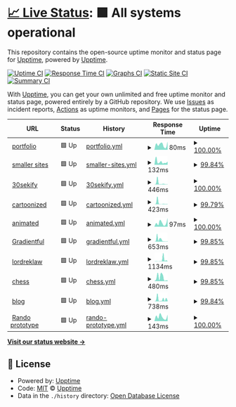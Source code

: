 # [📈 Live Status](https://upptime): <!--live status--> **🟩 All systems operational**

This repository contains the open-source uptime monitor and status page for [Upptime](https://upptime.js.org), powered by [Upptime](https://github.com/upptime/upptime).

[![Uptime CI](https://github.com/s-codes14/upptime/workflows/Uptime%20CI/badge.svg)](https://github.com/s-codes14/upptime/actions?query=workflow%3A%22Uptime+CI%22)
[![Response Time CI](https://github.com/s-codes14/upptime/workflows/Response%20Time%20CI/badge.svg)](https://github.com/s-codes14/upptime/actions?query=workflow%3A%22Response+Time+CI%22)
[![Graphs CI](https://github.com/s-codes14/upptime/workflows/Graphs%20CI/badge.svg)](https://github.com/s-codes14/upptime/actions?query=workflow%3A%22Graphs+CI%22)
[![Static Site CI](https://github.com/s-codes14/upptime/workflows/Static%20Site%20CI/badge.svg)](https://github.com/s-codes14/upptime/actions?query=workflow%3A%22Static+Site+CI%22)
[![Summary CI](https://github.com/s-codes14/upptime/workflows/Summary%20CI/badge.svg)](https://github.com/s-codes14/upptime/actions?query=workflow%3A%22Summary+CI%22)

With [Upptime](https://upptime.js.org), you can get your own unlimited and free uptime monitor and status page, powered entirely by a GitHub repository. We use [Issues](https://github.com/upptime/upptime/issues) as incident reports, [Actions](https://github.com/s-codes14/upptime/actions) as uptime monitors, and [Pages](https://upptime) for the status page.

<!--start: status pages-->
<!-- This summary is generated by Upptime (https://github.com/upptime/upptime) -->
<!-- Do not edit this manually, your changes will be overwritten -->
<!-- prettier-ignore -->
| URL | Status | History | Response Time | Uptime |
| --- | ------ | ------- | ------------- | ------ |
| <img alt="" src="https://favicons.githubusercontent.com/s-codes14.github.io" height="13"> [portfolio](https://s-codes14.github.io) | 🟩 Up | [portfolio.yml](https://github.com/S-codes14/upptime/commits/HEAD/history/portfolio.yml) | <details><summary><img alt="Response time graph" src="./graphs/portfolio/response-time-week.png" height="20"> 80ms</summary><br><a href="https://s-codes14.github.io/upptime/history/portfolio"><img alt="Response time 102" src="https://img.shields.io/endpoint?url=https%3A%2F%2Fraw.githubusercontent.com%2FS-codes14%2Fupptime%2FHEAD%2Fapi%2Fportfolio%2Fresponse-time.json"></a><br><a href="https://s-codes14.github.io/upptime/history/portfolio"><img alt="24-hour response time 28" src="https://img.shields.io/endpoint?url=https%3A%2F%2Fraw.githubusercontent.com%2FS-codes14%2Fupptime%2FHEAD%2Fapi%2Fportfolio%2Fresponse-time-day.json"></a><br><a href="https://s-codes14.github.io/upptime/history/portfolio"><img alt="7-day response time 80" src="https://img.shields.io/endpoint?url=https%3A%2F%2Fraw.githubusercontent.com%2FS-codes14%2Fupptime%2FHEAD%2Fapi%2Fportfolio%2Fresponse-time-week.json"></a><br><a href="https://s-codes14.github.io/upptime/history/portfolio"><img alt="30-day response time 109" src="https://img.shields.io/endpoint?url=https%3A%2F%2Fraw.githubusercontent.com%2FS-codes14%2Fupptime%2FHEAD%2Fapi%2Fportfolio%2Fresponse-time-month.json"></a><br><a href="https://s-codes14.github.io/upptime/history/portfolio"><img alt="1-year response time 102" src="https://img.shields.io/endpoint?url=https%3A%2F%2Fraw.githubusercontent.com%2FS-codes14%2Fupptime%2FHEAD%2Fapi%2Fportfolio%2Fresponse-time-year.json"></a></details> | <details><summary><a href="https://s-codes14.github.io/upptime/history/portfolio">100.00%</a></summary><a href="https://s-codes14.github.io/upptime/history/portfolio"><img alt="All-time uptime 100.00%" src="https://img.shields.io/endpoint?url=https%3A%2F%2Fraw.githubusercontent.com%2FS-codes14%2Fupptime%2FHEAD%2Fapi%2Fportfolio%2Fuptime.json"></a><br><a href="https://s-codes14.github.io/upptime/history/portfolio"><img alt="24-hour uptime 100.00%" src="https://img.shields.io/endpoint?url=https%3A%2F%2Fraw.githubusercontent.com%2FS-codes14%2Fupptime%2FHEAD%2Fapi%2Fportfolio%2Fuptime-day.json"></a><br><a href="https://s-codes14.github.io/upptime/history/portfolio"><img alt="7-day uptime 100.00%" src="https://img.shields.io/endpoint?url=https%3A%2F%2Fraw.githubusercontent.com%2FS-codes14%2Fupptime%2FHEAD%2Fapi%2Fportfolio%2Fuptime-week.json"></a><br><a href="https://s-codes14.github.io/upptime/history/portfolio"><img alt="30-day uptime 100.00%" src="https://img.shields.io/endpoint?url=https%3A%2F%2Fraw.githubusercontent.com%2FS-codes14%2Fupptime%2FHEAD%2Fapi%2Fportfolio%2Fuptime-month.json"></a><br><a href="https://s-codes14.github.io/upptime/history/portfolio"><img alt="1-year uptime 100.00%" src="https://img.shields.io/endpoint?url=https%3A%2F%2Fraw.githubusercontent.com%2FS-codes14%2Fupptime%2FHEAD%2Fapi%2Fportfolio%2Fuptime-year.json"></a></details>
| <img alt="" src="https://favicons.githubusercontent.com/smaller-sites.netlify.app" height="13"> [smaller sites](https://smaller-sites.netlify.app) | 🟩 Up | [smaller-sites.yml](https://github.com/S-codes14/upptime/commits/HEAD/history/smaller-sites.yml) | <details><summary><img alt="Response time graph" src="./graphs/smaller-sites/response-time-week.png" height="20"> 132ms</summary><br><a href="https://s-codes14.github.io/upptime/history/smaller-sites"><img alt="Response time 214" src="https://img.shields.io/endpoint?url=https%3A%2F%2Fraw.githubusercontent.com%2FS-codes14%2Fupptime%2FHEAD%2Fapi%2Fsmaller-sites%2Fresponse-time.json"></a><br><a href="https://s-codes14.github.io/upptime/history/smaller-sites"><img alt="24-hour response time 69" src="https://img.shields.io/endpoint?url=https%3A%2F%2Fraw.githubusercontent.com%2FS-codes14%2Fupptime%2FHEAD%2Fapi%2Fsmaller-sites%2Fresponse-time-day.json"></a><br><a href="https://s-codes14.github.io/upptime/history/smaller-sites"><img alt="7-day response time 132" src="https://img.shields.io/endpoint?url=https%3A%2F%2Fraw.githubusercontent.com%2FS-codes14%2Fupptime%2FHEAD%2Fapi%2Fsmaller-sites%2Fresponse-time-week.json"></a><br><a href="https://s-codes14.github.io/upptime/history/smaller-sites"><img alt="30-day response time 314" src="https://img.shields.io/endpoint?url=https%3A%2F%2Fraw.githubusercontent.com%2FS-codes14%2Fupptime%2FHEAD%2Fapi%2Fsmaller-sites%2Fresponse-time-month.json"></a><br><a href="https://s-codes14.github.io/upptime/history/smaller-sites"><img alt="1-year response time 214" src="https://img.shields.io/endpoint?url=https%3A%2F%2Fraw.githubusercontent.com%2FS-codes14%2Fupptime%2FHEAD%2Fapi%2Fsmaller-sites%2Fresponse-time-year.json"></a></details> | <details><summary><a href="https://s-codes14.github.io/upptime/history/smaller-sites">99.84%</a></summary><a href="https://s-codes14.github.io/upptime/history/smaller-sites"><img alt="All-time uptime 99.96%" src="https://img.shields.io/endpoint?url=https%3A%2F%2Fraw.githubusercontent.com%2FS-codes14%2Fupptime%2FHEAD%2Fapi%2Fsmaller-sites%2Fuptime.json"></a><br><a href="https://s-codes14.github.io/upptime/history/smaller-sites"><img alt="24-hour uptime 100.00%" src="https://img.shields.io/endpoint?url=https%3A%2F%2Fraw.githubusercontent.com%2FS-codes14%2Fupptime%2FHEAD%2Fapi%2Fsmaller-sites%2Fuptime-day.json"></a><br><a href="https://s-codes14.github.io/upptime/history/smaller-sites"><img alt="7-day uptime 99.84%" src="https://img.shields.io/endpoint?url=https%3A%2F%2Fraw.githubusercontent.com%2FS-codes14%2Fupptime%2FHEAD%2Fapi%2Fsmaller-sites%2Fuptime-week.json"></a><br><a href="https://s-codes14.github.io/upptime/history/smaller-sites"><img alt="30-day uptime 99.96%" src="https://img.shields.io/endpoint?url=https%3A%2F%2Fraw.githubusercontent.com%2FS-codes14%2Fupptime%2FHEAD%2Fapi%2Fsmaller-sites%2Fuptime-month.json"></a><br><a href="https://s-codes14.github.io/upptime/history/smaller-sites"><img alt="1-year uptime 99.96%" src="https://img.shields.io/endpoint?url=https%3A%2F%2Fraw.githubusercontent.com%2FS-codes14%2Fupptime%2FHEAD%2Fapi%2Fsmaller-sites%2Fuptime-year.json"></a></details>
| <img alt="" src="https://favicons.githubusercontent.com/30sekify.netlify.app" height="13"> [30sekify](https://30sekify.netlify.app) | 🟩 Up | [30sekify.yml](https://github.com/S-codes14/upptime/commits/HEAD/history/30sekify.yml) | <details><summary><img alt="Response time graph" src="./graphs/30sekify/response-time-week.png" height="20"> 446ms</summary><br><a href="https://s-codes14.github.io/upptime/history/30sekify"><img alt="Response time 194" src="https://img.shields.io/endpoint?url=https%3A%2F%2Fraw.githubusercontent.com%2FS-codes14%2Fupptime%2FHEAD%2Fapi%2F30sekify%2Fresponse-time.json"></a><br><a href="https://s-codes14.github.io/upptime/history/30sekify"><img alt="24-hour response time 51" src="https://img.shields.io/endpoint?url=https%3A%2F%2Fraw.githubusercontent.com%2FS-codes14%2Fupptime%2FHEAD%2Fapi%2F30sekify%2Fresponse-time-day.json"></a><br><a href="https://s-codes14.github.io/upptime/history/30sekify"><img alt="7-day response time 446" src="https://img.shields.io/endpoint?url=https%3A%2F%2Fraw.githubusercontent.com%2FS-codes14%2Fupptime%2FHEAD%2Fapi%2F30sekify%2Fresponse-time-week.json"></a><br><a href="https://s-codes14.github.io/upptime/history/30sekify"><img alt="30-day response time 319" src="https://img.shields.io/endpoint?url=https%3A%2F%2Fraw.githubusercontent.com%2FS-codes14%2Fupptime%2FHEAD%2Fapi%2F30sekify%2Fresponse-time-month.json"></a><br><a href="https://s-codes14.github.io/upptime/history/30sekify"><img alt="1-year response time 194" src="https://img.shields.io/endpoint?url=https%3A%2F%2Fraw.githubusercontent.com%2FS-codes14%2Fupptime%2FHEAD%2Fapi%2F30sekify%2Fresponse-time-year.json"></a></details> | <details><summary><a href="https://s-codes14.github.io/upptime/history/30sekify">100.00%</a></summary><a href="https://s-codes14.github.io/upptime/history/30sekify"><img alt="All-time uptime 99.98%" src="https://img.shields.io/endpoint?url=https%3A%2F%2Fraw.githubusercontent.com%2FS-codes14%2Fupptime%2FHEAD%2Fapi%2F30sekify%2Fuptime.json"></a><br><a href="https://s-codes14.github.io/upptime/history/30sekify"><img alt="24-hour uptime 100.00%" src="https://img.shields.io/endpoint?url=https%3A%2F%2Fraw.githubusercontent.com%2FS-codes14%2Fupptime%2FHEAD%2Fapi%2F30sekify%2Fuptime-day.json"></a><br><a href="https://s-codes14.github.io/upptime/history/30sekify"><img alt="7-day uptime 100.00%" src="https://img.shields.io/endpoint?url=https%3A%2F%2Fraw.githubusercontent.com%2FS-codes14%2Fupptime%2FHEAD%2Fapi%2F30sekify%2Fuptime-week.json"></a><br><a href="https://s-codes14.github.io/upptime/history/30sekify"><img alt="30-day uptime 100.00%" src="https://img.shields.io/endpoint?url=https%3A%2F%2Fraw.githubusercontent.com%2FS-codes14%2Fupptime%2FHEAD%2Fapi%2F30sekify%2Fuptime-month.json"></a><br><a href="https://s-codes14.github.io/upptime/history/30sekify"><img alt="1-year uptime 99.98%" src="https://img.shields.io/endpoint?url=https%3A%2F%2Fraw.githubusercontent.com%2FS-codes14%2Fupptime%2FHEAD%2Fapi%2F30sekify%2Fuptime-year.json"></a></details>
| <img alt="" src="https://favicons.githubusercontent.com/cartoonized.netlify.app" height="13"> [cartoonized](https://cartoonized.netlify.app/) | 🟩 Up | [cartoonized.yml](https://github.com/S-codes14/upptime/commits/HEAD/history/cartoonized.yml) | <details><summary><img alt="Response time graph" src="./graphs/cartoonized/response-time-week.png" height="20"> 423ms</summary><br><a href="https://s-codes14.github.io/upptime/history/cartoonized"><img alt="Response time 201" src="https://img.shields.io/endpoint?url=https%3A%2F%2Fraw.githubusercontent.com%2FS-codes14%2Fupptime%2FHEAD%2Fapi%2Fcartoonized%2Fresponse-time.json"></a><br><a href="https://s-codes14.github.io/upptime/history/cartoonized"><img alt="24-hour response time 84" src="https://img.shields.io/endpoint?url=https%3A%2F%2Fraw.githubusercontent.com%2FS-codes14%2Fupptime%2FHEAD%2Fapi%2Fcartoonized%2Fresponse-time-day.json"></a><br><a href="https://s-codes14.github.io/upptime/history/cartoonized"><img alt="7-day response time 423" src="https://img.shields.io/endpoint?url=https%3A%2F%2Fraw.githubusercontent.com%2FS-codes14%2Fupptime%2FHEAD%2Fapi%2Fcartoonized%2Fresponse-time-week.json"></a><br><a href="https://s-codes14.github.io/upptime/history/cartoonized"><img alt="30-day response time 356" src="https://img.shields.io/endpoint?url=https%3A%2F%2Fraw.githubusercontent.com%2FS-codes14%2Fupptime%2FHEAD%2Fapi%2Fcartoonized%2Fresponse-time-month.json"></a><br><a href="https://s-codes14.github.io/upptime/history/cartoonized"><img alt="1-year response time 201" src="https://img.shields.io/endpoint?url=https%3A%2F%2Fraw.githubusercontent.com%2FS-codes14%2Fupptime%2FHEAD%2Fapi%2Fcartoonized%2Fresponse-time-year.json"></a></details> | <details><summary><a href="https://s-codes14.github.io/upptime/history/cartoonized">99.79%</a></summary><a href="https://s-codes14.github.io/upptime/history/cartoonized"><img alt="All-time uptime 99.96%" src="https://img.shields.io/endpoint?url=https%3A%2F%2Fraw.githubusercontent.com%2FS-codes14%2Fupptime%2FHEAD%2Fapi%2Fcartoonized%2Fuptime.json"></a><br><a href="https://s-codes14.github.io/upptime/history/cartoonized"><img alt="24-hour uptime 100.00%" src="https://img.shields.io/endpoint?url=https%3A%2F%2Fraw.githubusercontent.com%2FS-codes14%2Fupptime%2FHEAD%2Fapi%2Fcartoonized%2Fuptime-day.json"></a><br><a href="https://s-codes14.github.io/upptime/history/cartoonized"><img alt="7-day uptime 99.79%" src="https://img.shields.io/endpoint?url=https%3A%2F%2Fraw.githubusercontent.com%2FS-codes14%2Fupptime%2FHEAD%2Fapi%2Fcartoonized%2Fuptime-week.json"></a><br><a href="https://s-codes14.github.io/upptime/history/cartoonized"><img alt="30-day uptime 99.95%" src="https://img.shields.io/endpoint?url=https%3A%2F%2Fraw.githubusercontent.com%2FS-codes14%2Fupptime%2FHEAD%2Fapi%2Fcartoonized%2Fuptime-month.json"></a><br><a href="https://s-codes14.github.io/upptime/history/cartoonized"><img alt="1-year uptime 99.96%" src="https://img.shields.io/endpoint?url=https%3A%2F%2Fraw.githubusercontent.com%2FS-codes14%2Fupptime%2FHEAD%2Fapi%2Fcartoonized%2Fuptime-year.json"></a></details>
| <img alt="" src="https://favicons.githubusercontent.com/s-codes14.github.io" height="13"> [animated](https://s-codes14.github.io/animated) | 🟩 Up | [animated.yml](https://github.com/S-codes14/upptime/commits/HEAD/history/animated.yml) | <details><summary><img alt="Response time graph" src="./graphs/animated/response-time-week.png" height="20"> 97ms</summary><br><a href="https://s-codes14.github.io/upptime/history/animated"><img alt="Response time 98" src="https://img.shields.io/endpoint?url=https%3A%2F%2Fraw.githubusercontent.com%2FS-codes14%2Fupptime%2FHEAD%2Fapi%2Fanimated%2Fresponse-time.json"></a><br><a href="https://s-codes14.github.io/upptime/history/animated"><img alt="24-hour response time 9" src="https://img.shields.io/endpoint?url=https%3A%2F%2Fraw.githubusercontent.com%2FS-codes14%2Fupptime%2FHEAD%2Fapi%2Fanimated%2Fresponse-time-day.json"></a><br><a href="https://s-codes14.github.io/upptime/history/animated"><img alt="7-day response time 97" src="https://img.shields.io/endpoint?url=https%3A%2F%2Fraw.githubusercontent.com%2FS-codes14%2Fupptime%2FHEAD%2Fapi%2Fanimated%2Fresponse-time-week.json"></a><br><a href="https://s-codes14.github.io/upptime/history/animated"><img alt="30-day response time 119" src="https://img.shields.io/endpoint?url=https%3A%2F%2Fraw.githubusercontent.com%2FS-codes14%2Fupptime%2FHEAD%2Fapi%2Fanimated%2Fresponse-time-month.json"></a><br><a href="https://s-codes14.github.io/upptime/history/animated"><img alt="1-year response time 98" src="https://img.shields.io/endpoint?url=https%3A%2F%2Fraw.githubusercontent.com%2FS-codes14%2Fupptime%2FHEAD%2Fapi%2Fanimated%2Fresponse-time-year.json"></a></details> | <details><summary><a href="https://s-codes14.github.io/upptime/history/animated">100.00%</a></summary><a href="https://s-codes14.github.io/upptime/history/animated"><img alt="All-time uptime 100.00%" src="https://img.shields.io/endpoint?url=https%3A%2F%2Fraw.githubusercontent.com%2FS-codes14%2Fupptime%2FHEAD%2Fapi%2Fanimated%2Fuptime.json"></a><br><a href="https://s-codes14.github.io/upptime/history/animated"><img alt="24-hour uptime 100.00%" src="https://img.shields.io/endpoint?url=https%3A%2F%2Fraw.githubusercontent.com%2FS-codes14%2Fupptime%2FHEAD%2Fapi%2Fanimated%2Fuptime-day.json"></a><br><a href="https://s-codes14.github.io/upptime/history/animated"><img alt="7-day uptime 100.00%" src="https://img.shields.io/endpoint?url=https%3A%2F%2Fraw.githubusercontent.com%2FS-codes14%2Fupptime%2FHEAD%2Fapi%2Fanimated%2Fuptime-week.json"></a><br><a href="https://s-codes14.github.io/upptime/history/animated"><img alt="30-day uptime 100.00%" src="https://img.shields.io/endpoint?url=https%3A%2F%2Fraw.githubusercontent.com%2FS-codes14%2Fupptime%2FHEAD%2Fapi%2Fanimated%2Fuptime-month.json"></a><br><a href="https://s-codes14.github.io/upptime/history/animated"><img alt="1-year uptime 100.00%" src="https://img.shields.io/endpoint?url=https%3A%2F%2Fraw.githubusercontent.com%2FS-codes14%2Fupptime%2FHEAD%2Fapi%2Fanimated%2Fuptime-year.json"></a></details>
| <img alt="" src="https://favicons.githubusercontent.com/gradientful.netlify.app" height="13"> [Gradientful](https://gradientful.netlify.app/) | 🟩 Up | [gradientful.yml](https://github.com/S-codes14/upptime/commits/HEAD/history/gradientful.yml) | <details><summary><img alt="Response time graph" src="./graphs/gradientful/response-time-week.png" height="20"> 653ms</summary><br><a href="https://s-codes14.github.io/upptime/history/gradientful"><img alt="Response time 189" src="https://img.shields.io/endpoint?url=https%3A%2F%2Fraw.githubusercontent.com%2FS-codes14%2Fupptime%2FHEAD%2Fapi%2Fgradientful%2Fresponse-time.json"></a><br><a href="https://s-codes14.github.io/upptime/history/gradientful"><img alt="24-hour response time 111" src="https://img.shields.io/endpoint?url=https%3A%2F%2Fraw.githubusercontent.com%2FS-codes14%2Fupptime%2FHEAD%2Fapi%2Fgradientful%2Fresponse-time-day.json"></a><br><a href="https://s-codes14.github.io/upptime/history/gradientful"><img alt="7-day response time 653" src="https://img.shields.io/endpoint?url=https%3A%2F%2Fraw.githubusercontent.com%2FS-codes14%2Fupptime%2FHEAD%2Fapi%2Fgradientful%2Fresponse-time-week.json"></a><br><a href="https://s-codes14.github.io/upptime/history/gradientful"><img alt="30-day response time 408" src="https://img.shields.io/endpoint?url=https%3A%2F%2Fraw.githubusercontent.com%2FS-codes14%2Fupptime%2FHEAD%2Fapi%2Fgradientful%2Fresponse-time-month.json"></a><br><a href="https://s-codes14.github.io/upptime/history/gradientful"><img alt="1-year response time 189" src="https://img.shields.io/endpoint?url=https%3A%2F%2Fraw.githubusercontent.com%2FS-codes14%2Fupptime%2FHEAD%2Fapi%2Fgradientful%2Fresponse-time-year.json"></a></details> | <details><summary><a href="https://s-codes14.github.io/upptime/history/gradientful">99.85%</a></summary><a href="https://s-codes14.github.io/upptime/history/gradientful"><img alt="All-time uptime 99.96%" src="https://img.shields.io/endpoint?url=https%3A%2F%2Fraw.githubusercontent.com%2FS-codes14%2Fupptime%2FHEAD%2Fapi%2Fgradientful%2Fuptime.json"></a><br><a href="https://s-codes14.github.io/upptime/history/gradientful"><img alt="24-hour uptime 100.00%" src="https://img.shields.io/endpoint?url=https%3A%2F%2Fraw.githubusercontent.com%2FS-codes14%2Fupptime%2FHEAD%2Fapi%2Fgradientful%2Fuptime-day.json"></a><br><a href="https://s-codes14.github.io/upptime/history/gradientful"><img alt="7-day uptime 99.85%" src="https://img.shields.io/endpoint?url=https%3A%2F%2Fraw.githubusercontent.com%2FS-codes14%2Fupptime%2FHEAD%2Fapi%2Fgradientful%2Fuptime-week.json"></a><br><a href="https://s-codes14.github.io/upptime/history/gradientful"><img alt="30-day uptime 99.93%" src="https://img.shields.io/endpoint?url=https%3A%2F%2Fraw.githubusercontent.com%2FS-codes14%2Fupptime%2FHEAD%2Fapi%2Fgradientful%2Fuptime-month.json"></a><br><a href="https://s-codes14.github.io/upptime/history/gradientful"><img alt="1-year uptime 99.96%" src="https://img.shields.io/endpoint?url=https%3A%2F%2Fraw.githubusercontent.com%2FS-codes14%2Fupptime%2FHEAD%2Fapi%2Fgradientful%2Fuptime-year.json"></a></details>
| <img alt="" src="https://favicons.githubusercontent.com/lordreklaw.netlify.app" height="13"> [lordreklaw](https://lordreklaw.netlify.app/) | 🟩 Up | [lordreklaw.yml](https://github.com/S-codes14/upptime/commits/HEAD/history/lordreklaw.yml) | <details><summary><img alt="Response time graph" src="./graphs/lordreklaw/response-time-week.png" height="20"> 1134ms</summary><br><a href="https://s-codes14.github.io/upptime/history/lordreklaw"><img alt="Response time 218" src="https://img.shields.io/endpoint?url=https%3A%2F%2Fraw.githubusercontent.com%2FS-codes14%2Fupptime%2FHEAD%2Fapi%2Flordreklaw%2Fresponse-time.json"></a><br><a href="https://s-codes14.github.io/upptime/history/lordreklaw"><img alt="24-hour response time 26" src="https://img.shields.io/endpoint?url=https%3A%2F%2Fraw.githubusercontent.com%2FS-codes14%2Fupptime%2FHEAD%2Fapi%2Flordreklaw%2Fresponse-time-day.json"></a><br><a href="https://s-codes14.github.io/upptime/history/lordreklaw"><img alt="7-day response time 1134" src="https://img.shields.io/endpoint?url=https%3A%2F%2Fraw.githubusercontent.com%2FS-codes14%2Fupptime%2FHEAD%2Fapi%2Flordreklaw%2Fresponse-time-week.json"></a><br><a href="https://s-codes14.github.io/upptime/history/lordreklaw"><img alt="30-day response time 623" src="https://img.shields.io/endpoint?url=https%3A%2F%2Fraw.githubusercontent.com%2FS-codes14%2Fupptime%2FHEAD%2Fapi%2Flordreklaw%2Fresponse-time-month.json"></a><br><a href="https://s-codes14.github.io/upptime/history/lordreklaw"><img alt="1-year response time 218" src="https://img.shields.io/endpoint?url=https%3A%2F%2Fraw.githubusercontent.com%2FS-codes14%2Fupptime%2FHEAD%2Fapi%2Flordreklaw%2Fresponse-time-year.json"></a></details> | <details><summary><a href="https://s-codes14.github.io/upptime/history/lordreklaw">99.85%</a></summary><a href="https://s-codes14.github.io/upptime/history/lordreklaw"><img alt="All-time uptime 99.96%" src="https://img.shields.io/endpoint?url=https%3A%2F%2Fraw.githubusercontent.com%2FS-codes14%2Fupptime%2FHEAD%2Fapi%2Flordreklaw%2Fuptime.json"></a><br><a href="https://s-codes14.github.io/upptime/history/lordreklaw"><img alt="24-hour uptime 100.00%" src="https://img.shields.io/endpoint?url=https%3A%2F%2Fraw.githubusercontent.com%2FS-codes14%2Fupptime%2FHEAD%2Fapi%2Flordreklaw%2Fuptime-day.json"></a><br><a href="https://s-codes14.github.io/upptime/history/lordreklaw"><img alt="7-day uptime 99.85%" src="https://img.shields.io/endpoint?url=https%3A%2F%2Fraw.githubusercontent.com%2FS-codes14%2Fupptime%2FHEAD%2Fapi%2Flordreklaw%2Fuptime-week.json"></a><br><a href="https://s-codes14.github.io/upptime/history/lordreklaw"><img alt="30-day uptime 99.97%" src="https://img.shields.io/endpoint?url=https%3A%2F%2Fraw.githubusercontent.com%2FS-codes14%2Fupptime%2FHEAD%2Fapi%2Flordreklaw%2Fuptime-month.json"></a><br><a href="https://s-codes14.github.io/upptime/history/lordreklaw"><img alt="1-year uptime 99.96%" src="https://img.shields.io/endpoint?url=https%3A%2F%2Fraw.githubusercontent.com%2FS-codes14%2Fupptime%2FHEAD%2Fapi%2Flordreklaw%2Fuptime-year.json"></a></details>
| <img alt="" src="https://favicons.githubusercontent.com/s-chess.netlify.app" height="13"> [chess](https://s-chess.netlify.app/) | 🟩 Up | [chess.yml](https://github.com/S-codes14/upptime/commits/HEAD/history/chess.yml) | <details><summary><img alt="Response time graph" src="./graphs/chess/response-time-week.png" height="20"> 480ms</summary><br><a href="https://s-codes14.github.io/upptime/history/chess"><img alt="Response time 207" src="https://img.shields.io/endpoint?url=https%3A%2F%2Fraw.githubusercontent.com%2FS-codes14%2Fupptime%2FHEAD%2Fapi%2Fchess%2Fresponse-time.json"></a><br><a href="https://s-codes14.github.io/upptime/history/chess"><img alt="24-hour response time 355" src="https://img.shields.io/endpoint?url=https%3A%2F%2Fraw.githubusercontent.com%2FS-codes14%2Fupptime%2FHEAD%2Fapi%2Fchess%2Fresponse-time-day.json"></a><br><a href="https://s-codes14.github.io/upptime/history/chess"><img alt="7-day response time 480" src="https://img.shields.io/endpoint?url=https%3A%2F%2Fraw.githubusercontent.com%2FS-codes14%2Fupptime%2FHEAD%2Fapi%2Fchess%2Fresponse-time-week.json"></a><br><a href="https://s-codes14.github.io/upptime/history/chess"><img alt="30-day response time 249" src="https://img.shields.io/endpoint?url=https%3A%2F%2Fraw.githubusercontent.com%2FS-codes14%2Fupptime%2FHEAD%2Fapi%2Fchess%2Fresponse-time-month.json"></a><br><a href="https://s-codes14.github.io/upptime/history/chess"><img alt="1-year response time 207" src="https://img.shields.io/endpoint?url=https%3A%2F%2Fraw.githubusercontent.com%2FS-codes14%2Fupptime%2FHEAD%2Fapi%2Fchess%2Fresponse-time-year.json"></a></details> | <details><summary><a href="https://s-codes14.github.io/upptime/history/chess">99.85%</a></summary><a href="https://s-codes14.github.io/upptime/history/chess"><img alt="All-time uptime 99.96%" src="https://img.shields.io/endpoint?url=https%3A%2F%2Fraw.githubusercontent.com%2FS-codes14%2Fupptime%2FHEAD%2Fapi%2Fchess%2Fuptime.json"></a><br><a href="https://s-codes14.github.io/upptime/history/chess"><img alt="24-hour uptime 100.00%" src="https://img.shields.io/endpoint?url=https%3A%2F%2Fraw.githubusercontent.com%2FS-codes14%2Fupptime%2FHEAD%2Fapi%2Fchess%2Fuptime-day.json"></a><br><a href="https://s-codes14.github.io/upptime/history/chess"><img alt="7-day uptime 99.85%" src="https://img.shields.io/endpoint?url=https%3A%2F%2Fraw.githubusercontent.com%2FS-codes14%2Fupptime%2FHEAD%2Fapi%2Fchess%2Fuptime-week.json"></a><br><a href="https://s-codes14.github.io/upptime/history/chess"><img alt="30-day uptime 99.97%" src="https://img.shields.io/endpoint?url=https%3A%2F%2Fraw.githubusercontent.com%2FS-codes14%2Fupptime%2FHEAD%2Fapi%2Fchess%2Fuptime-month.json"></a><br><a href="https://s-codes14.github.io/upptime/history/chess"><img alt="1-year uptime 99.96%" src="https://img.shields.io/endpoint?url=https%3A%2F%2Fraw.githubusercontent.com%2FS-codes14%2Fupptime%2FHEAD%2Fapi%2Fchess%2Fuptime-year.json"></a></details>
| <img alt="" src="https://favicons.githubusercontent.com/blog-s-codes14.netlify.app" height="13"> [blog](https://blog-s-codes14.netlify.app/) | 🟩 Up | [blog.yml](https://github.com/S-codes14/upptime/commits/HEAD/history/blog.yml) | <details><summary><img alt="Response time graph" src="./graphs/blog/response-time-week.png" height="20"> 738ms</summary><br><a href="https://s-codes14.github.io/upptime/history/blog"><img alt="Response time 320" src="https://img.shields.io/endpoint?url=https%3A%2F%2Fraw.githubusercontent.com%2FS-codes14%2Fupptime%2FHEAD%2Fapi%2Fblog%2Fresponse-time.json"></a><br><a href="https://s-codes14.github.io/upptime/history/blog"><img alt="24-hour response time 146" src="https://img.shields.io/endpoint?url=https%3A%2F%2Fraw.githubusercontent.com%2FS-codes14%2Fupptime%2FHEAD%2Fapi%2Fblog%2Fresponse-time-day.json"></a><br><a href="https://s-codes14.github.io/upptime/history/blog"><img alt="7-day response time 738" src="https://img.shields.io/endpoint?url=https%3A%2F%2Fraw.githubusercontent.com%2FS-codes14%2Fupptime%2FHEAD%2Fapi%2Fblog%2Fresponse-time-week.json"></a><br><a href="https://s-codes14.github.io/upptime/history/blog"><img alt="30-day response time 433" src="https://img.shields.io/endpoint?url=https%3A%2F%2Fraw.githubusercontent.com%2FS-codes14%2Fupptime%2FHEAD%2Fapi%2Fblog%2Fresponse-time-month.json"></a><br><a href="https://s-codes14.github.io/upptime/history/blog"><img alt="1-year response time 320" src="https://img.shields.io/endpoint?url=https%3A%2F%2Fraw.githubusercontent.com%2FS-codes14%2Fupptime%2FHEAD%2Fapi%2Fblog%2Fresponse-time-year.json"></a></details> | <details><summary><a href="https://s-codes14.github.io/upptime/history/blog">99.84%</a></summary><a href="https://s-codes14.github.io/upptime/history/blog"><img alt="All-time uptime 99.96%" src="https://img.shields.io/endpoint?url=https%3A%2F%2Fraw.githubusercontent.com%2FS-codes14%2Fupptime%2FHEAD%2Fapi%2Fblog%2Fuptime.json"></a><br><a href="https://s-codes14.github.io/upptime/history/blog"><img alt="24-hour uptime 100.00%" src="https://img.shields.io/endpoint?url=https%3A%2F%2Fraw.githubusercontent.com%2FS-codes14%2Fupptime%2FHEAD%2Fapi%2Fblog%2Fuptime-day.json"></a><br><a href="https://s-codes14.github.io/upptime/history/blog"><img alt="7-day uptime 99.84%" src="https://img.shields.io/endpoint?url=https%3A%2F%2Fraw.githubusercontent.com%2FS-codes14%2Fupptime%2FHEAD%2Fapi%2Fblog%2Fuptime-week.json"></a><br><a href="https://s-codes14.github.io/upptime/history/blog"><img alt="30-day uptime 99.96%" src="https://img.shields.io/endpoint?url=https%3A%2F%2Fraw.githubusercontent.com%2FS-codes14%2Fupptime%2FHEAD%2Fapi%2Fblog%2Fuptime-month.json"></a><br><a href="https://s-codes14.github.io/upptime/history/blog"><img alt="1-year uptime 99.96%" src="https://img.shields.io/endpoint?url=https%3A%2F%2Fraw.githubusercontent.com%2FS-codes14%2Fupptime%2FHEAD%2Fapi%2Fblog%2Fuptime-year.json"></a></details>
| <img alt="" src="https://favicons.githubusercontent.com/test-rando1.herokuapp.com" height="13"> [Rando prototype](https://test-rando1.herokuapp.com) | 🟩 Up | [rando-prototype.yml](https://github.com/S-codes14/upptime/commits/HEAD/history/rando-prototype.yml) | <details><summary><img alt="Response time graph" src="./graphs/rando-prototype/response-time-week.png" height="20"> 143ms</summary><br><a href="https://s-codes14.github.io/upptime/history/rando-prototype"><img alt="Response time 801" src="https://img.shields.io/endpoint?url=https%3A%2F%2Fraw.githubusercontent.com%2FS-codes14%2Fupptime%2FHEAD%2Fapi%2Frando-prototype%2Fresponse-time.json"></a><br><a href="https://s-codes14.github.io/upptime/history/rando-prototype"><img alt="24-hour response time 34" src="https://img.shields.io/endpoint?url=https%3A%2F%2Fraw.githubusercontent.com%2FS-codes14%2Fupptime%2FHEAD%2Fapi%2Frando-prototype%2Fresponse-time-day.json"></a><br><a href="https://s-codes14.github.io/upptime/history/rando-prototype"><img alt="7-day response time 143" src="https://img.shields.io/endpoint?url=https%3A%2F%2Fraw.githubusercontent.com%2FS-codes14%2Fupptime%2FHEAD%2Fapi%2Frando-prototype%2Fresponse-time-week.json"></a><br><a href="https://s-codes14.github.io/upptime/history/rando-prototype"><img alt="30-day response time 818" src="https://img.shields.io/endpoint?url=https%3A%2F%2Fraw.githubusercontent.com%2FS-codes14%2Fupptime%2FHEAD%2Fapi%2Frando-prototype%2Fresponse-time-month.json"></a><br><a href="https://s-codes14.github.io/upptime/history/rando-prototype"><img alt="1-year response time 801" src="https://img.shields.io/endpoint?url=https%3A%2F%2Fraw.githubusercontent.com%2FS-codes14%2Fupptime%2FHEAD%2Fapi%2Frando-prototype%2Fresponse-time-year.json"></a></details> | <details><summary><a href="https://s-codes14.github.io/upptime/history/rando-prototype">100.00%</a></summary><a href="https://s-codes14.github.io/upptime/history/rando-prototype"><img alt="All-time uptime 91.87%" src="https://img.shields.io/endpoint?url=https%3A%2F%2Fraw.githubusercontent.com%2FS-codes14%2Fupptime%2FHEAD%2Fapi%2Frando-prototype%2Fuptime.json"></a><br><a href="https://s-codes14.github.io/upptime/history/rando-prototype"><img alt="24-hour uptime 100.00%" src="https://img.shields.io/endpoint?url=https%3A%2F%2Fraw.githubusercontent.com%2FS-codes14%2Fupptime%2FHEAD%2Fapi%2Frando-prototype%2Fuptime-day.json"></a><br><a href="https://s-codes14.github.io/upptime/history/rando-prototype"><img alt="7-day uptime 100.00%" src="https://img.shields.io/endpoint?url=https%3A%2F%2Fraw.githubusercontent.com%2FS-codes14%2Fupptime%2FHEAD%2Fapi%2Frando-prototype%2Fuptime-week.json"></a><br><a href="https://s-codes14.github.io/upptime/history/rando-prototype"><img alt="30-day uptime 90.69%" src="https://img.shields.io/endpoint?url=https%3A%2F%2Fraw.githubusercontent.com%2FS-codes14%2Fupptime%2FHEAD%2Fapi%2Frando-prototype%2Fuptime-month.json"></a><br><a href="https://s-codes14.github.io/upptime/history/rando-prototype"><img alt="1-year uptime 91.87%" src="https://img.shields.io/endpoint?url=https%3A%2F%2Fraw.githubusercontent.com%2FS-codes14%2Fupptime%2FHEAD%2Fapi%2Frando-prototype%2Fuptime-year.json"></a></details>

<!--end: status pages-->

[**Visit our status website →**](https://upptime)

## 📄 License

- Powered by: [Upptime](https://github.com/upptime/upptime)
- Code: [MIT](./LICENSE) © [Upptime](https://upptime.js.org)
- Data in the `./history` directory: [Open Database License](https://opendatacommons.org/licenses/odbl/1-0/)

